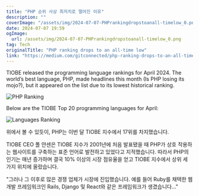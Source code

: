 ```yaml
---
title: "PHP 순위 사상 최저치로 떨어진 이유"
description: ""
coverImage: "/assets/img/2024-07-07-PHPrankingdropstoanall-timelow_0.png"
date: 2024-07-07 19:59
ogImage: 
  url: /assets/img/2024-07-07-PHPrankingdropstoanall-timelow_0.png
tag: Tech
originalTitle: "PHP ranking drops to an all-time low"
link: "https://medium.com/gitconnected/php-ranking-drops-to-an-all-time-low-98dc5843efd8"
---
```



TIOBE released the programming language rankings for April 2024. The world’s best language, PHP, made headlines this month (Is PHP losing its mojo?), but it appeared on the list due to its lowest historical ranking.

![PHP Ranking](/assets/img/2024-07-07-PHPrankingdropstoanall-timelow_0.png)

Below are the TIOBE Top 20 programming languages for April:

![Languages Ranking](/assets/img/2024-07-07-PHPrankingdropstoanall-timelow_1.png)

<div class="content-ad"></div>

위에서 볼 수 있듯이, PHP는 이번 달 TIOBE 지수에서 17위를 차지했습니다.

TIOBE CEO 폴 얀센은 TIOBE 지수가 2001년에 처음 발표됐을 때 PHP가 상호 작용하는 웹사이트를 구축하는 표준 언어로 발전하고 있었다고 지적했습니다. 따라서 PHP의 인기는 매년 증가하며 결국 10% 이상의 시장 점유율을 얻고 TIOBE 지수에서 상위 세 가지 위치에 올랐습니다.

"그러나 그 이후로 많은 경쟁 업체가 시장에 진입했습니다. 예를 들어 Ruby를 채택한 웹 개발 프레임워크인 Rails, Django 및 React와 같은 프레임워크가 생겼습니다..."